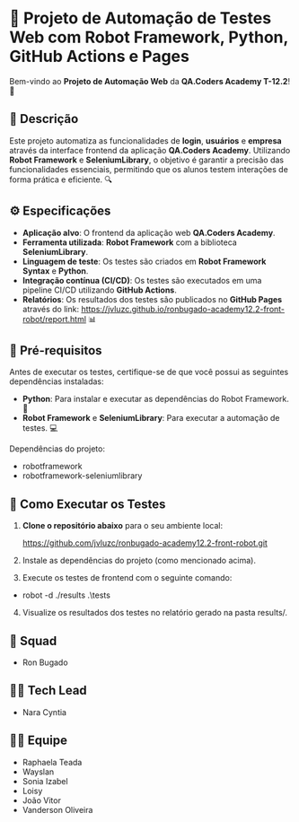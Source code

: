 # 🚀 Projeto de Automação de Testes Web com Robot Framework, Python, GitHub Actions e Pages

Bem-vindo ao **Projeto de Automação Web** da **QA.Coders Academy T-12.2**! 🎉

## 📜 Descrição

Este projeto automatiza as funcionalidades de **login**, **usuários** e **empresa** através da interface frontend da aplicação **QA.Coders Academy**. Utilizando **Robot Framework** e **SeleniumLibrary**, o objetivo é garantir a precisão das funcionalidades essenciais, permitindo que os alunos testem interações de forma prática e eficiente. 🔍

## ⚙️ Especificações

- **Aplicação alvo**: O frontend da aplicação web **QA.Coders Academy**.
- **Ferramenta utilizada**: **Robot Framework** com a biblioteca **SeleniumLibrary**.
- **Linguagem de teste**: Os testes são criados em **Robot Framework Syntax** e **Python**.
- **Integração contínua (CI/CD)**: Os testes são executados em uma pipeline CI/CD utilizando **GitHub Actions**.
- **Relatórios**: Os resultados dos testes são publicados no **GitHub Pages** através do link: https://jvluzc.github.io/ronbugado-academy12.2-front-robot/report.html 📊

## 🔧 Pré-requisitos

Antes de executar os testes, certifique-se de que você possui as seguintes dependências instaladas:

- **Python**: Para instalar e executar as dependências do Robot Framework. 🐍
- **Robot Framework** e **SeleniumLibrary**: Para executar a automação de testes. 💻

Dependências do projeto:

- robotframework
- robotframework-seleniumlibrary

## 📝 Como Executar os Testes

1. **Clone o repositório abaixo** para o seu ambiente local:

   https://github.com/jvluzc/ronbugado-academy12.2-front-robot.git

2. Instale as dependências do projeto (como mencionado acima).
3. Execute os testes de frontend com o seguinte comando:
* robot -d ./results .\tests
4. Visualize os resultados dos testes no relatório gerado na pasta results/.

## 👥 Squad
- Ron Bugado

## 👩‍💻 Tech Lead
- Nara Cyntia

## 👨‍💻 Equipe
- Raphaela Teada
- Wayslan
- Sonia Izabel
- Loisy
- João Vitor
- Vanderson Oliveira